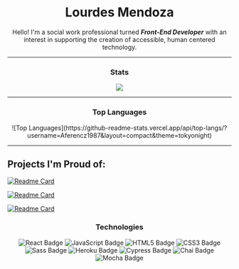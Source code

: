 # <div align="center"> Lourdes Mendoza </div>  
 

<div align="center"> Hello! I'm a social work professional turned <b><i>Front-End Developer</i></b> with an interest in supporting the creation of accessible, human centered technology. </div>  
  
---

### <div align="center"> Stats </div>  
<p align='center'>
<img align='center' src="https://github-readme-stats.vercel.app/api?username=mendozalourdes&hide=stars&count_private=true&show_icons=true&theme=radical">
</p>
 
---

### <div align="center"> Top Languages </div>  
<p align='center'>
![Top Languages](https://github-readme-stats.vercel.app/api/top-langs/?username=Aferencz1987&layout=compact&theme=tokyonight)
</p>

---


## Projects I'm Proud of:  

[![Readme Card](https://github-readme-stats.vercel.app/api/pin/?username=mendozalourdes&repo=LessonsFromAbuelita&theme=radical)](https://github.com/mendozalourdes/LessonsFromAbuelita)

[![Readme Card](https://github-readme-stats.vercel.app/api/pin/?username=ashton-huxtable&repo=painting-by-hex-number&theme=radical)](https://github.com/mendozalourdes/painting-by-hex-number)

[![Readme Card](https://github-readme-stats.vercel.app/api/pin/?username=mendozalourdes&repo=astro-fit-of-the-day&theme=radical)](https://github.com/mendozalourdes/astro-fit-of-the-day)



### <div align="center"> Technologies </div>  

<div align="center">  
<img src="https://img.shields.io/badge/React-61DAFB?logo=react&logoColor=000&style=flat-square" alt="React Badge">
<img src="https://img.shields.io/badge/JavaScript-F7DF1E?logo=javascript&logoColor=000&style=flat-square" alt="JavaScript Badge">
<img src="https://img.shields.io/badge/HTML5-E34F26?logo=html5&logoColor=fff&style=flat-square" alt="HTML5 Badge">
<img src="https://img.shields.io/badge/CSS3-1572B6?logo=css3&logoColor=fff&style=flat-square" alt="CSS3 Badge">
<img src="https://img.shields.io/badge/Sass-C69?logo=sass&logoColor=fff&style=flat-square" alt="Sass Badge"> 
<img src="https://img.shields.io/badge/Heroku-430098?logo=heroku&logoColor=fff&style=flat-square" alt="Heroku Badge"> 
<img src="https://img.shields.io/badge/Cypress-17202C?logo=cypress&logoColor=fff&style=flat-square" alt="Cypress Badge">  
<img src="https://img.shields.io/badge/Chai-A30701?logo=chai&logoColor=fff&style=flat-square" alt="Chai Badge">
<img src="https://img.shields.io/badge/Mocha-8D6748?logo=mocha&logoColor=fff&style=flat-square" alt="Mocha Badge"> 
</div>   
<br/>  



<!--
**mendozalourdes/mendozalourdes** is a ✨ _special_ ✨ repository because its `README.md` (this file) appears on your GitHub profile.

Here are some ideas to get you started:

- 🔭 I’m currently working on ...
- 🌱 I’m currently learning ...
- 👯 I’m looking to collaborate on ...
- 🤔 I’m looking for help with ...
- 💬 Ask me about ...
- 📫 How to reach me: ...
- 😄 Pronouns: ...
- ⚡ Fun fact: ...
-->
